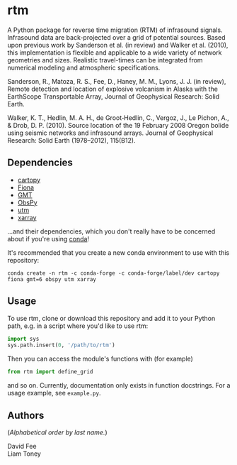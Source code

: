 rtm
===

A Python package for reverse time migration (RTM) of infrasound signals. Infrasound data are back-projected over a grid of potential sources. Based upon previous work by Sanderson et al. (in review) and Walker et al. (2010), this implementation is flexible and applicable to a wide variety of network geometries and sizes. Realistic travel-times can be integrated from numerical modeling and atmospheric specifications.

Sanderson, R., Matoza, R. S., Fee, D., Haney, M. M., Lyons, J. J. (in review), Remote detection and location of explosive volcanism in Alaska with the EarthScope Transportable Array, Journal of Geophysical Research: Solid Earth.

Walker, K. T., Hedlin, M. A. H., de Groot‐Hedlin, C., Vergoz, J., Le Pichon, A., & Drob, D. P. (2010). Source location of the 19 February 2008 Oregon bolide using seismic networks and infrasound arrays. Journal of Geophysical Research: Solid Earth (1978–2012), 115(B12).


Dependencies
------------

* [cartopy](https://scitools.org.uk/cartopy/docs/latest/)
* [Fiona](https://fiona.readthedocs.io/en/latest/)
* [GMT](https://docs.generic-mapping-tools.org/dev/index.html)
* [ObsPy](http://docs.obspy.org/)
* [utm](https://github.com/Turbo87/utm)
* [xarray](http://xarray.pydata.org/en/stable/)

...and their dependencies, which you don't really have to be concerned about if
you're using [conda](https://docs.conda.io/projects/conda/en/latest/index.html)!

It's recommended that you create a new conda environment to use with this
repository:
```
conda create -n rtm -c conda-forge -c conda-forge/label/dev cartopy fiona gmt=6 obspy utm xarray
```

Usage
-----

To use rtm, clone or download this repository and add it to your Python path,
e.g. in a script where you'd like to use rtm:
```python
import sys
sys.path.insert(0, '/path/to/rtm')
```
Then you can access the module's functions with (for example)
```python
from rtm import define_grid
```
and so on. Currently, documentation only exists in function docstrings. For a
usage example, see `example.py`.

Authors
-------

(_Alphabetical order by last name._)

David Fee  
Liam Toney
